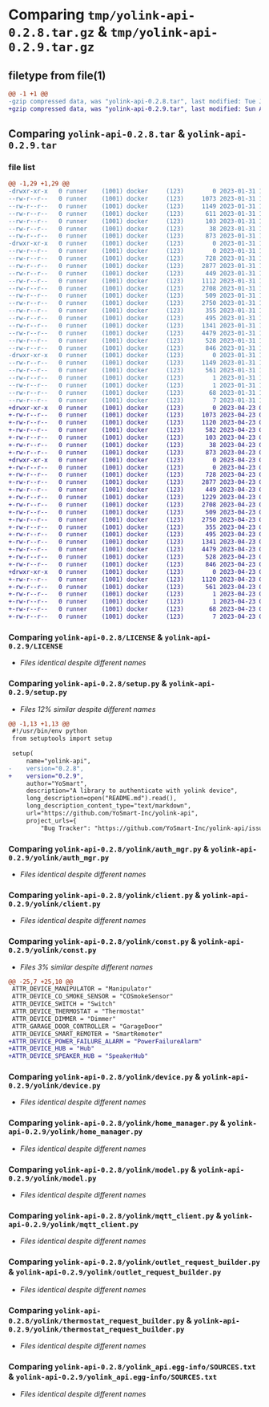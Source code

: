 # Comparing `tmp/yolink-api-0.2.8.tar.gz` & `tmp/yolink-api-0.2.9.tar.gz`

## filetype from file(1)

```diff
@@ -1 +1 @@
-gzip compressed data, was "yolink-api-0.2.8.tar", last modified: Tue Jan 31 13:02:55 2023, max compression
+gzip compressed data, was "yolink-api-0.2.9.tar", last modified: Sun Apr 23 07:05:46 2023, max compression
```

## Comparing `yolink-api-0.2.8.tar` & `yolink-api-0.2.9.tar`

### file list

```diff
@@ -1,29 +1,29 @@
-drwxr-xr-x   0 runner    (1001) docker     (123)        0 2023-01-31 13:02:55.607196 yolink-api-0.2.8/
--rw-r--r--   0 runner    (1001) docker     (123)     1073 2023-01-31 13:02:52.000000 yolink-api-0.2.8/LICENSE
--rw-r--r--   0 runner    (1001) docker     (123)     1149 2023-01-31 13:02:55.607196 yolink-api-0.2.8/PKG-INFO
--rw-r--r--   0 runner    (1001) docker     (123)      611 2023-01-31 13:02:52.000000 yolink-api-0.2.8/README.md
--rw-r--r--   0 runner    (1001) docker     (123)      103 2023-01-31 13:02:52.000000 yolink-api-0.2.8/pyproject.toml
--rw-r--r--   0 runner    (1001) docker     (123)       38 2023-01-31 13:02:55.607196 yolink-api-0.2.8/setup.cfg
--rw-r--r--   0 runner    (1001) docker     (123)      873 2023-01-31 13:02:52.000000 yolink-api-0.2.8/setup.py
-drwxr-xr-x   0 runner    (1001) docker     (123)        0 2023-01-31 13:02:55.607196 yolink-api-0.2.8/yolink/
--rw-r--r--   0 runner    (1001) docker     (123)        0 2023-01-31 13:02:52.000000 yolink-api-0.2.8/yolink/__init__.py
--rw-r--r--   0 runner    (1001) docker     (123)      728 2023-01-31 13:02:52.000000 yolink-api-0.2.8/yolink/auth_mgr.py
--rw-r--r--   0 runner    (1001) docker     (123)     2877 2023-01-31 13:02:52.000000 yolink-api-0.2.8/yolink/client.py
--rw-r--r--   0 runner    (1001) docker     (123)      449 2023-01-31 13:02:52.000000 yolink-api-0.2.8/yolink/client_request.py
--rw-r--r--   0 runner    (1001) docker     (123)     1112 2023-01-31 13:02:52.000000 yolink-api-0.2.8/yolink/const.py
--rw-r--r--   0 runner    (1001) docker     (123)     2708 2023-01-31 13:02:52.000000 yolink-api-0.2.8/yolink/device.py
--rw-r--r--   0 runner    (1001) docker     (123)      509 2023-01-31 13:02:52.000000 yolink-api-0.2.8/yolink/exception.py
--rw-r--r--   0 runner    (1001) docker     (123)     2750 2023-01-31 13:02:52.000000 yolink-api-0.2.8/yolink/home_manager.py
--rw-r--r--   0 runner    (1001) docker     (123)      355 2023-01-31 13:02:52.000000 yolink-api-0.2.8/yolink/message_listener.py
--rw-r--r--   0 runner    (1001) docker     (123)      495 2023-01-31 13:02:52.000000 yolink-api-0.2.8/yolink/message_resolver.py
--rw-r--r--   0 runner    (1001) docker     (123)     1341 2023-01-31 13:02:52.000000 yolink-api-0.2.8/yolink/model.py
--rw-r--r--   0 runner    (1001) docker     (123)     4479 2023-01-31 13:02:52.000000 yolink-api-0.2.8/yolink/mqtt_client.py
--rw-r--r--   0 runner    (1001) docker     (123)      528 2023-01-31 13:02:52.000000 yolink-api-0.2.8/yolink/outlet_request_builder.py
--rw-r--r--   0 runner    (1001) docker     (123)      846 2023-01-31 13:02:52.000000 yolink-api-0.2.8/yolink/thermostat_request_builder.py
-drwxr-xr-x   0 runner    (1001) docker     (123)        0 2023-01-31 13:02:55.607196 yolink-api-0.2.8/yolink_api.egg-info/
--rw-r--r--   0 runner    (1001) docker     (123)     1149 2023-01-31 13:02:55.000000 yolink-api-0.2.8/yolink_api.egg-info/PKG-INFO
--rw-r--r--   0 runner    (1001) docker     (123)      561 2023-01-31 13:02:55.000000 yolink-api-0.2.8/yolink_api.egg-info/SOURCES.txt
--rw-r--r--   0 runner    (1001) docker     (123)        1 2023-01-31 13:02:55.000000 yolink-api-0.2.8/yolink_api.egg-info/dependency_links.txt
--rw-r--r--   0 runner    (1001) docker     (123)        1 2023-01-31 13:02:55.000000 yolink-api-0.2.8/yolink_api.egg-info/not-zip-safe
--rw-r--r--   0 runner    (1001) docker     (123)       68 2023-01-31 13:02:55.000000 yolink-api-0.2.8/yolink_api.egg-info/requires.txt
--rw-r--r--   0 runner    (1001) docker     (123)        7 2023-01-31 13:02:55.000000 yolink-api-0.2.8/yolink_api.egg-info/top_level.txt
+drwxr-xr-x   0 runner    (1001) docker     (123)        0 2023-04-23 07:05:46.460615 yolink-api-0.2.9/
+-rw-r--r--   0 runner    (1001) docker     (123)     1073 2023-04-23 07:05:40.000000 yolink-api-0.2.9/LICENSE
+-rw-r--r--   0 runner    (1001) docker     (123)     1120 2023-04-23 07:05:46.460615 yolink-api-0.2.9/PKG-INFO
+-rw-r--r--   0 runner    (1001) docker     (123)      582 2023-04-23 07:05:40.000000 yolink-api-0.2.9/README.md
+-rw-r--r--   0 runner    (1001) docker     (123)      103 2023-04-23 07:05:40.000000 yolink-api-0.2.9/pyproject.toml
+-rw-r--r--   0 runner    (1001) docker     (123)       38 2023-04-23 07:05:46.460615 yolink-api-0.2.9/setup.cfg
+-rw-r--r--   0 runner    (1001) docker     (123)      873 2023-04-23 07:05:40.000000 yolink-api-0.2.9/setup.py
+drwxr-xr-x   0 runner    (1001) docker     (123)        0 2023-04-23 07:05:46.460615 yolink-api-0.2.9/yolink/
+-rw-r--r--   0 runner    (1001) docker     (123)        0 2023-04-23 07:05:40.000000 yolink-api-0.2.9/yolink/__init__.py
+-rw-r--r--   0 runner    (1001) docker     (123)      728 2023-04-23 07:05:40.000000 yolink-api-0.2.9/yolink/auth_mgr.py
+-rw-r--r--   0 runner    (1001) docker     (123)     2877 2023-04-23 07:05:40.000000 yolink-api-0.2.9/yolink/client.py
+-rw-r--r--   0 runner    (1001) docker     (123)      449 2023-04-23 07:05:40.000000 yolink-api-0.2.9/yolink/client_request.py
+-rw-r--r--   0 runner    (1001) docker     (123)     1229 2023-04-23 07:05:40.000000 yolink-api-0.2.9/yolink/const.py
+-rw-r--r--   0 runner    (1001) docker     (123)     2708 2023-04-23 07:05:40.000000 yolink-api-0.2.9/yolink/device.py
+-rw-r--r--   0 runner    (1001) docker     (123)      509 2023-04-23 07:05:40.000000 yolink-api-0.2.9/yolink/exception.py
+-rw-r--r--   0 runner    (1001) docker     (123)     2750 2023-04-23 07:05:40.000000 yolink-api-0.2.9/yolink/home_manager.py
+-rw-r--r--   0 runner    (1001) docker     (123)      355 2023-04-23 07:05:40.000000 yolink-api-0.2.9/yolink/message_listener.py
+-rw-r--r--   0 runner    (1001) docker     (123)      495 2023-04-23 07:05:40.000000 yolink-api-0.2.9/yolink/message_resolver.py
+-rw-r--r--   0 runner    (1001) docker     (123)     1341 2023-04-23 07:05:40.000000 yolink-api-0.2.9/yolink/model.py
+-rw-r--r--   0 runner    (1001) docker     (123)     4479 2023-04-23 07:05:40.000000 yolink-api-0.2.9/yolink/mqtt_client.py
+-rw-r--r--   0 runner    (1001) docker     (123)      528 2023-04-23 07:05:40.000000 yolink-api-0.2.9/yolink/outlet_request_builder.py
+-rw-r--r--   0 runner    (1001) docker     (123)      846 2023-04-23 07:05:40.000000 yolink-api-0.2.9/yolink/thermostat_request_builder.py
+drwxr-xr-x   0 runner    (1001) docker     (123)        0 2023-04-23 07:05:46.460615 yolink-api-0.2.9/yolink_api.egg-info/
+-rw-r--r--   0 runner    (1001) docker     (123)     1120 2023-04-23 07:05:46.000000 yolink-api-0.2.9/yolink_api.egg-info/PKG-INFO
+-rw-r--r--   0 runner    (1001) docker     (123)      561 2023-04-23 07:05:46.000000 yolink-api-0.2.9/yolink_api.egg-info/SOURCES.txt
+-rw-r--r--   0 runner    (1001) docker     (123)        1 2023-04-23 07:05:46.000000 yolink-api-0.2.9/yolink_api.egg-info/dependency_links.txt
+-rw-r--r--   0 runner    (1001) docker     (123)        1 2023-04-23 07:05:46.000000 yolink-api-0.2.9/yolink_api.egg-info/not-zip-safe
+-rw-r--r--   0 runner    (1001) docker     (123)       68 2023-04-23 07:05:46.000000 yolink-api-0.2.9/yolink_api.egg-info/requires.txt
+-rw-r--r--   0 runner    (1001) docker     (123)        7 2023-04-23 07:05:46.000000 yolink-api-0.2.9/yolink_api.egg-info/top_level.txt
```

### Comparing `yolink-api-0.2.8/LICENSE` & `yolink-api-0.2.9/LICENSE`

 * *Files identical despite different names*

### Comparing `yolink-api-0.2.8/setup.py` & `yolink-api-0.2.9/setup.py`

 * *Files 12% similar despite different names*

```diff
@@ -1,13 +1,13 @@
 #!/usr/bin/env python
 from setuptools import setup
 
 setup(
     name="yolink-api",
-    version="0.2.8",
+    version="0.2.9",
     author="YoSmart",
     description="A library to authenticate with yolink device",
     long_description=open("README.md").read(),
     long_description_content_type="text/markdown",
     url="https://github.com/YoSmart-Inc/yolink-api",
     project_urls={
         "Bug Tracker": "https://github.com/YoSmart-Inc/yolink-api/issues",
```

### Comparing `yolink-api-0.2.8/yolink/auth_mgr.py` & `yolink-api-0.2.9/yolink/auth_mgr.py`

 * *Files identical despite different names*

### Comparing `yolink-api-0.2.8/yolink/client.py` & `yolink-api-0.2.9/yolink/client.py`

 * *Files identical despite different names*

### Comparing `yolink-api-0.2.8/yolink/const.py` & `yolink-api-0.2.9/yolink/const.py`

 * *Files 3% similar despite different names*

```diff
@@ -25,7 +25,10 @@
 ATTR_DEVICE_MANIPULATOR = "Manipulator"
 ATTR_DEVICE_CO_SMOKE_SENSOR = "COSmokeSensor"
 ATTR_DEVICE_SWITCH = "Switch"
 ATTR_DEVICE_THERMOSTAT = "Thermostat"
 ATTR_DEVICE_DIMMER = "Dimmer"
 ATTR_GARAGE_DOOR_CONTROLLER = "GarageDoor"
 ATTR_DEVICE_SMART_REMOTER = "SmartRemoter"
+ATTR_DEVICE_POWER_FAILURE_ALARM = "PowerFailureAlarm"
+ATTR_DEVICE_HUB = "Hub"
+ATTR_DEVICE_SPEAKER_HUB = "SpeakerHub"
```

### Comparing `yolink-api-0.2.8/yolink/device.py` & `yolink-api-0.2.9/yolink/device.py`

 * *Files identical despite different names*

### Comparing `yolink-api-0.2.8/yolink/home_manager.py` & `yolink-api-0.2.9/yolink/home_manager.py`

 * *Files identical despite different names*

### Comparing `yolink-api-0.2.8/yolink/model.py` & `yolink-api-0.2.9/yolink/model.py`

 * *Files identical despite different names*

### Comparing `yolink-api-0.2.8/yolink/mqtt_client.py` & `yolink-api-0.2.9/yolink/mqtt_client.py`

 * *Files identical despite different names*

### Comparing `yolink-api-0.2.8/yolink/outlet_request_builder.py` & `yolink-api-0.2.9/yolink/outlet_request_builder.py`

 * *Files identical despite different names*

### Comparing `yolink-api-0.2.8/yolink/thermostat_request_builder.py` & `yolink-api-0.2.9/yolink/thermostat_request_builder.py`

 * *Files identical despite different names*

### Comparing `yolink-api-0.2.8/yolink_api.egg-info/SOURCES.txt` & `yolink-api-0.2.9/yolink_api.egg-info/SOURCES.txt`

 * *Files identical despite different names*

